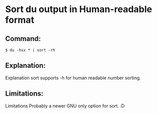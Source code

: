 # Sort du output in Human-readable format

## Command:
```
$ du -hsx * | sort -rh
```

## Explanation:
Explanation
sort supports -h for human readable number sorting.

## Limitations:
Limitations
Probably a newer GNU only option for sort. :D

